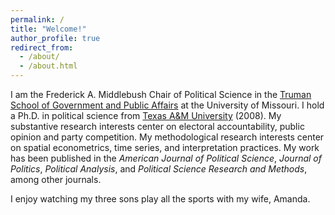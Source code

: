 ```yaml
---
permalink: /
title: "Welcome!"
author_profile: true
redirect_from: 
  - /about/
  - /about.html
---
```


I am the Frederick A. Middlebush Chair of Political Science in the [Truman School of Government and Public Affairs](https://truman.missouri.edu) at the University of Missouri. I hold a Ph.D. in political science from [Texas A&M University](bush.tamu.edu) (2008).  My substantive research interests center on electoral accountability, public opinion and party competition.  My methodological research interests center on spatial econometrics, time series, and interpretation practices.  My work has been published in the *American Journal of Political Science*, *Journal of Politics*, *Political Analysis*, and *Political Science Research and Methods*, among other journals. 

I enjoy watching my three sons play all the sports with my wife, Amanda.
